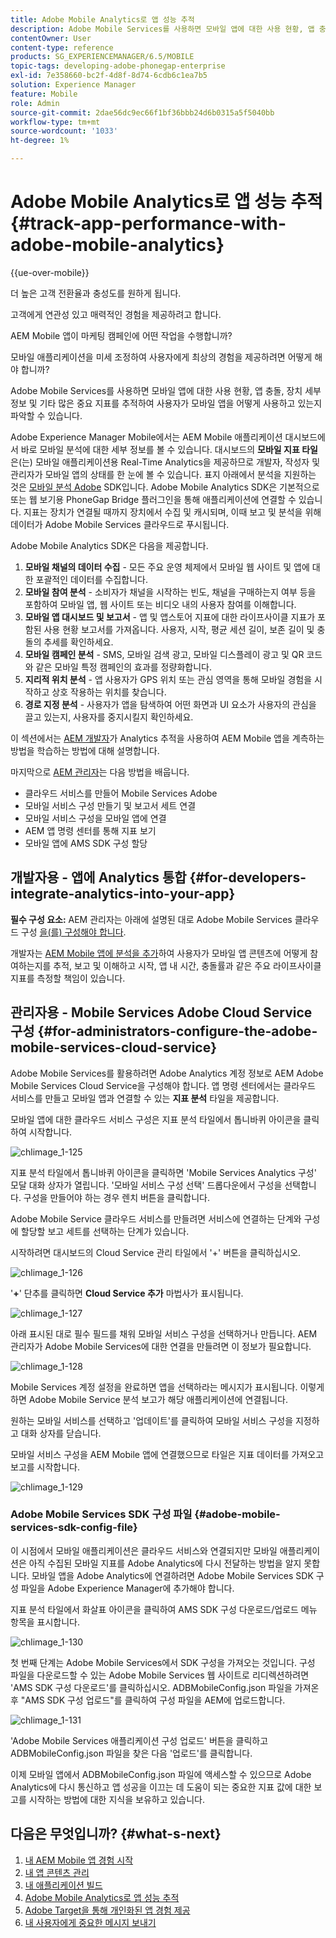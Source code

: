 ```yaml
---
title: Adobe Mobile Analytics로 앱 성능 추적
description: Adobe Mobile Services를 사용하면 모바일 앱에 대한 사용 현황, 앱 충돌, 장치 세부 정보 및 기타 많은 중요 지표를 추적하여 사용자가 모바일 앱을 어떻게 사용하고 있는지 파악할 수 있습니다. 자세한 내용은 이 페이지를 참조하십시오.
contentOwner: User
content-type: reference
products: SG_EXPERIENCEMANAGER/6.5/MOBILE
topic-tags: developing-adobe-phonegap-enterprise
exl-id: 7e358660-bc2f-4d8f-8d74-6cdb6c1ea7b5
solution: Experience Manager
feature: Mobile
role: Admin
source-git-commit: 2dae56dc9ec66f1bf36bbb24d6b0315a5f5040bb
workflow-type: tm+mt
source-wordcount: '1033'
ht-degree: 1%

---
```


# Adobe Mobile Analytics로 앱 성능 추적{#track-app-performance-with-adobe-mobile-analytics}

{{ue-over-mobile}}

더 높은 고객 전환율과 충성도를 원하게 됩니다.

고객에게 연관성 있고 매력적인 경험을 제공하려고 합니다.

AEM Mobile 앱이 마케팅 캠페인에 어떤 작업을 수행합니까?

모바일 애플리케이션을 미세 조정하여 사용자에게 최상의 경험을 제공하려면 어떻게 해야 합니까?

Adobe Mobile Services를 사용하면 모바일 앱에 대한 사용 현황, 앱 충돌, 장치 세부 정보 및 기타 많은 중요 지표를 추적하여 사용자가 모바일 앱을 어떻게 사용하고 있는지 파악할 수 있습니다.

Adobe Experience Manager Mobile에서는 AEM Mobile 애플리케이션 대시보드에서 바로 모바일 분석에 대한 세부 정보를 볼 수 있습니다. 대시보드의 **모바일 지표 타일**&#x200B;은(는) 모바일 애플리케이션용 Real-Time Analytics을 제공하므로 개발자, 작성자 및 관리자가 모바일 앱의 상태를 한 눈에 볼 수 있습니다. 표지 아래에서 분석을 지원하는 것은 [모바일 분석 Adobe](https://business.adobe.com/products/analytics/mobile-marketing.html) SDK입니다. Adobe Mobile Analytics SDK은 기본적으로 또는 웹 보기용 PhoneGap Bridge 플러그인을 통해 애플리케이션에 연결할 수 있습니다. 지표는 장치가 연결될 때까지 장치에서 수집 및 캐시되며, 이때 보고 및 분석을 위해 데이터가 Adobe Mobile Services 클라우드로 푸시됩니다.

Adobe Mobile Analytics SDK은 다음을 제공합니다.

1. **모바일 채널의 데이터 수집** - 모든 주요 운영 체제에서 모바일 웹 사이트 및 앱에 대한 포괄적인 데이터를 수집합니다.
1. **모바일 참여 분석** - 소비자가 채널을 시작하는 빈도, 채널을 구매하는지 여부 등을 포함하여 모바일 앱, 웹 사이트 또는 비디오 내의 사용자 참여를 이해합니다.
1. **모바일 앱 대시보드 및 보고서** - 앱 및 앱스토어 지표에 대한 라이프사이클 지표가 포함된 사용 현황 보고서를 가져옵니다. 사용자, 시작, 평균 세션 길이, 보존 길이 및 충돌의 추세를 확인하세요.
1. **모바일 캠페인 분석** - SMS, 모바일 검색 광고, 모바일 디스플레이 광고 및 QR 코드와 같은 모바일 특정 캠페인의 효과를 정량화합니다.
1. **지리적 위치 분석** - 앱 사용자가 GPS 위치 또는 관심 영역을 통해 모바일 경험을 시작하고 상호 작용하는 위치를 찾습니다.
1. **경로 지정 분석** - 사용자가 앱을 탐색하여 어떤 화면과 UI 요소가 사용자의 관심을 끌고 있는지, 사용자를 중지시킬지 확인하세요.

이 섹션에서는 [AEM 개발자](#developers)가 Analytics 추적을 사용하여 AEM Mobile 앱을 계측하는 방법을 학습하는 방법에 대해 설명합니다.

마지막으로 [AEM 관리자](#administrators)는 다음 방법을 배웁니다.

* 클라우드 서비스를 만들어 Mobile Services Adobe
* 모바일 서비스 구성 만들기 및 보고서 세트 연결
* 모바일 서비스 구성을 모바일 앱에 연결
* AEM 앱 명령 센터를 통해 지표 보기
* 모바일 앱에 AMS SDK 구성 할당

## 개발자용 - 앱에 Analytics 통합 {#for-developers-integrate-analytics-into-your-app}

**필수 구성 요소:** AEM 관리자는 아래에 설명된 대로 Adobe Mobile Services 클라우드 구성 [을(를) 구성해야 합니다](#amscloudserviceconfig).

개발자는 [AEM Mobile 앱에 분석을 추가](/help/mobile/phonegap-add-analytics-to-apps.md)하여 사용자가 모바일 앱 콘텐츠에 어떻게 참여하는지를 추적, 보고 및 이해하고 시작, 앱 내 시간, 충돌률과 같은 주요 라이프사이클 지표를 측정할 책임이 있습니다.

## 관리자용 - Mobile Services Adobe Cloud Service 구성 {#for-administrators-configure-the-adobe-mobile-services-cloud-service}

Adobe Mobile Services를 활용하려면 Adobe Analytics 계정 정보로 AEM Adobe Mobile Services Cloud Service을 구성해야 합니다. 앱 명령 센터에서는 클라우드 서비스를 만들고 모바일 앱과 연결할 수 있는 **지표 분석** 타일을 제공합니다.

모바일 앱에 대한 클라우드 서비스 구성은 지표 분석 타일에서 톱니바퀴 아이콘을 클릭하여 시작합니다.

![chlimage_1-125](assets/chlimage_1-125.png)

지표 분석 타일에서 톱니바퀴 아이콘을 클릭하면 &#39;Mobile Services Analytics 구성&#39; 모달 대화 상자가 열립니다. &#39;모바일 서비스 구성 선택&#39; 드롭다운에서 구성을 선택합니다. 구성을 만들어야 하는 경우 렌치 버튼을 클릭합니다.

Adobe Mobile Service 클라우드 서비스를 만들려면 서비스에 연결하는 단계와 구성에 할당할 보고 세트를 선택하는 단계가 있습니다.

시작하려면 대시보드의 Cloud Service 관리 타일에서 &#39;+&#39; 버튼을 클릭하십시오.

![chlimage_1-126](assets/chlimage_1-126.png)

&#39;**+**&#39; 단추를 클릭하면 **Cloud Service 추가** 마법사가 표시됩니다.

![chlimage_1-127](assets/chlimage_1-127.png)

아래 표시된 대로 필수 필드를 채워 모바일 서비스 구성을 선택하거나 만듭니다. AEM 관리자가 Adobe Mobile Services에 대한 연결을 만들려면 이 정보가 필요합니다.

![chlimage_1-128](assets/chlimage_1-128.png)

Mobile Services 계정 설정을 완료하면 앱을 선택하라는 메시지가 표시됩니다. 이렇게 하면 Adobe Mobile Service 분석 보고가 해당 애플리케이션에 연결됩니다.

원하는 모바일 서비스를 선택하고 &#39;업데이트&#39;를 클릭하여 모바일 서비스 구성을 지정하고 대화 상자를 닫습니다.

모바일 서비스 구성을 AEM Mobile 앱에 연결했으므로 타일은 지표 데이터를 가져오고 보고를 시작합니다.

![chlimage_1-129](assets/chlimage_1-129.png)

### Adobe Mobile Services SDK 구성 파일 {#adobe-mobile-services-sdk-config-file}

이 시점에서 모바일 애플리케이션은 클라우드 서비스와 연결되지만 모바일 애플리케이션은 아직 수집된 모바일 지표를 Adobe Analytics에 다시 전달하는 방법을 알지 못합니다. 모바일 앱을 Adobe Analytics에 연결하려면 Adobe Mobile Services SDK 구성 파일을 Adobe Experience Manager에 추가해야 합니다.

지표 분석 타일에서 화살표 아이콘을 클릭하여 AMS SDK 구성 다운로드/업로드 메뉴 항목을 표시합니다.

![chlimage_1-130](assets/chlimage_1-130.png)

첫 번째 단계는 Adobe Mobile Services에서 SDK 구성을 가져오는 것입니다. 구성 파일을 다운로드할 수 있는 Adobe Mobile Services 웹 사이트로 리디렉션하려면 &#39;AMS SDK 구성 다운로드&#39;를 클릭하십시오. ADBMobileConfig.json 파일을 가져온 후 &quot;AMS SDK 구성 업로드&quot;를 클릭하여 구성 파일을 AEM에 업로드합니다.

![chlimage_1-131](assets/chlimage_1-131.png)

&#39;Adobe Mobile Services 애플리케이션 구성 업로드&#39; 버튼을 클릭하고 ADBMobileConfig.json 파일을 찾은 다음 &#39;업로드&#39;를 클릭합니다.

이제 모바일 앱에서 ADBMobileConfig.json 파일에 액세스할 수 있으므로 Adobe Analytics에 다시 통신하고 앱 성공을 이끄는 데 도움이 되는 중요한 지표 값에 대한 보고를 시작하는 방법에 대한 지식을 보유하고 있습니다.

## 다음은 무엇입니까? {#what-s-next}

1. [내 AEM Mobile 앱 경험 시작](/help/mobile/starting-aem-phonegap-app.md)
1. [내 앱 콘텐츠 관리](/help/mobile/phonegap-manage-app-content.md)
1. [내 애플리케이션 빌드](/help/mobile/building-app-mobile-phonegap.md)
1. [Adobe Mobile Analytics로 앱 성능 추적](/help/mobile/phonegap-intro-to-app-analytics.md)
1. [Adobe Target을 통해 개인화된 앱 경험 제공](/help/mobile/phonegap-aem-mobile-content-personalization.md)
1. [내 사용자에게 중요한 메시지 보내기](/help/mobile/phonegap-push-notifications.md)
